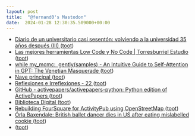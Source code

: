 ```yaml
---
layout: post
title:  "@fernand0's Mastodon"
date:  2024-01-28 12:30:35.509000+00:00
---
```

*  [Diario de un universitario casi sesentón: volviendo a la universidad 35 años después (III) ](https://changlonet.com/blog/diario-de-un-universitario-casi-sesenton-volviendo-a-la-universidad-35-anos-despues-iii) ([toot](https://mastodon.social/@fernand0/111833581847037124))
*  [Las mejores herramientas Low Code y No Code \| Torresburriel Estudio ](https://torresburriel.com/weblog/las-mejores-herramientas-low-code-y-no-code) ([toot](https://mastodon.social/@fernand0/111833427707877724))
*  [while my_mcmc:  gently(samples) - An Intuitive Guide to Self-Attention in GPT: The Venetian Masquerade ](https://twiecki.io/blog/2024/01/04) ([toot](https://mastodon.social/@fernand0/111833426749441664))
*  [Nave principal ](https://www.flickr.com/photos/fernand0/53477580586) ([toot](https://mastodon.social/@fernand0/111833404484070139))
*  [
         Reflexiones e Irreflexiones - 22
       ](http://fernand0.blogalia.com//historias/7881) ([toot](https://mastodon.social/@fernand0/111833338982489317))
*  [GitHub - activepapers/activepapers-python: Python edition of ActivePapers ](https://github.com/activepapers/activepapers-pytho) ([toot](https://mastodon.social/@fernand0/111833195241979923))
*  [Biblioteca Digital ](https://www.rae.es/biblioteca-digita) ([toot](https://mastodon.social/@fernand0/111833135529127259))
*  [Rebuilding FourSquare for ActivityPub using OpenStreetMap ](https://shkspr.mobi/blog/2024/01/rebuilding-foursquare-for-activitypub-using-openstreetmap) ([toot](https://mastodon.social/@fernand0/111832953807877007))
*  [Órla Baxendale: British ballet dancer dies in US after eating mislabelled cookie ](https://www.independent.co.uk/news/world/americas/orla-baxendale-ballet-dancer-mislabelled-cookie-b2485219.htm) ([toot](https://mastodon.social/@fernand0/111832944596149930))
*  [ ](https://mastodon.social/users/fernand0/statuses/111832325524106658/activity) ([toot](https://mastodon.social/users/fernand0/statuses/111832325524106658/activity))
